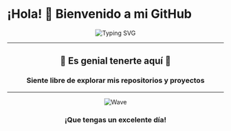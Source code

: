 # ¡Hola! 👋 Bienvenido a mi GitHub

<div align="center">
  
  ![Typing SVG](https://readme-typing-svg.herokuapp.com?font=Fira+Code&size=30&pause=1000&color=2E9EF7&center=true&vCenter=true&width=600&lines=¡Hola!+Bienvenido+a+mi+perfil;Gracias+por+visitar;Explora+mis+proyectos;¡Feliz+de+tenerte+aquí!+🚀)

</div>

---

<div align="center">

## 🎉 Es genial tenerte aquí 🎉

### Siente libre de explorar mis repositorios y proyectos

</div>

---

<div align="center">
  
  ![Wave](https://raw.githubusercontent.com/MartinHeinz/MartinHeinz/master/wave.gif)
  
  ### ¡Que tengas un excelente día!
  
</div>
